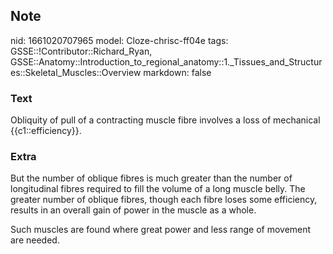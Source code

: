 ## Note
nid: 1661020707965
model: Cloze-chrisc-ff04e
tags: GSSE::!Contributor::Richard_Ryan, GSSE::Anatomy::Introduction_to_regional_anatomy::1._Tissues_and_Structures::Skeletal_Muscles::Overview
markdown: false

### Text
<div class="toggle">
  Obliquity of pull of a contracting muscle fibre involves a loss
  of mechanical {{c1::efficiency}}.
</div>

### Extra
<p id="f679aaec-e7cb-45f0-8efc-65215bcb09df" class="">But the
number of oblique fibres is much greater than the number of
longitudinal fibres required to fill the volume of a long muscle
belly. The greater number of oblique fibres, though each fibre
loses some efficiency, results in an overall gain of power in the
muscle as a whole.
<p id="b394ba68-77cb-4f27-a467-4bb26067e5f5" class="">Such muscles
are found where great power and less range of movement are needed.
